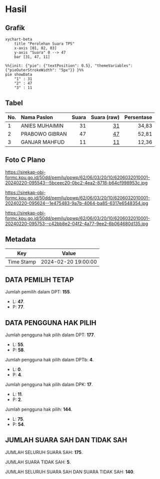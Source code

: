 # Hasil

## Grafik

```mermaid
xychart-beta
    title "Perolehan Suara TPS"
    x-axis [01, 02, 03]
    y-axis "Suara" 0 --> 47
    bar [31, 47, 11]
```

```mermaid
%%{init: {"pie": {"textPosition": 0.5}, "themeVariables": {"pieOuterStrokeWidth": "5px"}} }%%
pie showData
    "1" : 31
    "2" : 47
    "3" : 11
```

## Tabel

| No. | Nama Paslon    | Suara | Suara (raw) | Persentase |
|:--- |:-------------- | -----:| -----------:| ----------:|
| 1   | ANIES MUHAIMIN | 31    | [31][p-1]   | 34,83      |
| 2   | PRABOWO GIBRAN | 47    | [47][p-2]   | 52,81      |
| 3   | GANJAR MAHFUD  | 11    | [11][p-3]   | 12,36      |


[p-1]: https://github.com/gigit-pemilu/pemilu-2024-62-kalimantan-tengah/blob/main/pilpres/hitung-suara/sub/62-kalimantan-tengah/sub/06-katingan/sub/03-tewang-sangalang-garing/sub/2010-karya-unggang/sub/001-tps/sub/paslon-1.txt
[p-2]: https://github.com/gigit-pemilu/pemilu-2024-62-kalimantan-tengah/blob/main/pilpres/hitung-suara/sub/62-kalimantan-tengah/sub/06-katingan/sub/03-tewang-sangalang-garing/sub/2010-karya-unggang/sub/001-tps/sub/paslon-2.txt
[p-3]: https://github.com/gigit-pemilu/pemilu-2024-62-kalimantan-tengah/blob/main/pilpres/hitung-suara/sub/62-kalimantan-tengah/sub/06-katingan/sub/03-tewang-sangalang-garing/sub/2010-karya-unggang/sub/001-tps/sub/paslon-3.txt

## Foto C Plano

https://sirekap-obj-formc.kpu.go.id/50dd/pemilu/ppwp/62/06/03/20/10/6206032010001-20240220-095543--5bceec20-0bc2-4ea2-8718-b64cf998953c.jpg

https://sirekap-obj-formc.kpu.go.id/50dd/pemilu/ppwp/62/06/03/20/10/6206032010001-20240220-095624--1e475483-9a7b-4064-ba85-6317e6548354.jpg

https://sirekap-obj-formc.kpu.go.id/50dd/pemilu/ppwp/62/06/03/20/10/6206032010001-20240220-095753--c42bb8e2-04f2-4a77-9ee2-6b064680d135.jpg


## Metadata

| Key        | Value               |
| ---------- | ------------------- |
| Time Stamp | 2024-02-20 19:00:00 |


## DATA PEMILIH TETAP

Jumlah pemilih dalam DPT: **155**.
 * L: **47**.
 * P: **77**.

## DATA PENGGUNA HAK PILIH

Jumlah pengguna hak pilih dalam DPT: **177**.
 * L: **55**.
 * P: **58**.

Jumlah pengguna hak pilih dalam DPTb: **4**.
 * L: **0**.
 * P: **4**.

Jumlah pengguna hak pilih dalam DPK: **17**.
 * L: **11**.
 * P: **2**.

Jumlah pengguna hak pilih: **144**.
 * L: **75**.
 * P: **54**.

## JUMLAH SUARA SAH DAN TIDAK SAH

JUMLAH SELURUH SUARA SAH: **175**.

JUMLAH SUARA TIDAK SAH: **5**.

JUMLAH SELURUH SUARA SAH DAN SUARA TIDAK SAH: **140**.


